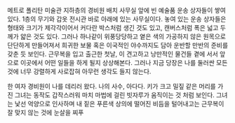 
메트로 폴리탄 미술관 지하층의 경비원 배치 사무실 앞에 빈 예술품 운송 상자들이 쌓여 있다. 1층의 무기와 갑옷 전시관 바로 아래에 있는 사무실이다. 놓여 있는 운송 상자들은 형태와 크기가 제각각이어서 커다란 박스처럼 생긴 것도 있고, 캔버스처럼 폭은 넓고  두께가 얇은 것도 있다. 그러나 하나같이 위풍당당하고 옅은 색의 가공하지 않은 원목으로 단단하게 만들어져서 희귀한 보물 혹은 이국적인 야수까지도 담아 운반할 만반의 준비를 갖춘 듯 보인다. 근무복을 입고 출근한 첫날, 이 견고하고 낭만적인 물건들 곁에 서서 앞으로 이곳에서 어떤 일들을 하게 될지 상상해본다. 그러나 지금 당장은 나를 둘러싼 모든 것에 너무 강렬하게 사로잡혀 아무런 생각도 들지 않는다. 

한 여자 경비원이 나를 데리러 왔다. 나의 사수, 아다다. 키가 크고 밀짚 같은 머리를 가진 그녀는 동작도 갑작스러워 마치 마법에 걸린 빗자루가 움직이는 것 처럼 보인다. 그녀는 낯선 억양으로 인사하며 내 짙은 푸른색 상의에 떨어진 비듬을 털어내고는 근무복이 잘 맞지 않는 것에 눈살을 찌푸



